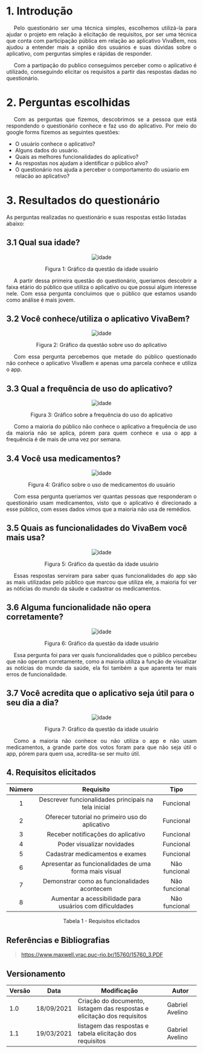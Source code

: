 # 1. Introdução 

<p style="text-indent: 20px; text-align: justify">
Pelo questionário ser uma técnica simples, escolhemos utilizá-la para ajudar o projeto em relação à elicitação de requisitos, por ser uma técnica que conta com participação pública em relação ao aplicativo VivaBem, nos ajudou a entender mais a opnião dos usuários e suas dúvidas sobre o aplicativo, com perguntas simples e rápidas de responder.
</p>



<p style="text-indent: 20px; text-align: justify">
Com a partipação do publico conseguimos perceber como o aplicativo é utilizado, conseguindo elicitar os requisitos a partir das respostas dadas no questionário.
</p>


# 2. Perguntas escolhidas

<p style="text-indent: 20px; text-align: justify">
Com as perguntas que fizemos, descobrimos se a pessoa que está respondendo o questionário conhece e faz uso do aplicativo. Por meio do <a>google forms</a> fizemos as seguintes questões:
</p>

- O usuário conhece o aplicativo?
- Alguns dados do usuário.
- Quais as melhores funcionalidades do aplicativo?
- As respostas nos ajudam a identificar o público alvo?
- O questionário nos ajuda a perceber o comportamento do usúario em relacão ao aplicativo?

# 3. Resultados do questionário
As perguntas realizadas no questionário e suas respostas estão listadas abaixo:

## 3.1 Qual sua idade?

<center>

![idade](../img/qualsuaidade.png)

<figcaption> Figura 1: Gráfico da questão da idade usuário </figcaption>

</center>

<p style="text-indent: 20px; text-align: justify">
A partir dessa primeira questão do questionário, queriamos descobrir a faixa etário do público que utiliza o aplicativo ou que possui algum interesse nele. Com essa pergunta concluimos que o público que estamos usando como análise é mais jovem.
</p>

## 3.2 Você conhece/utiliza o aplicativo VivaBem?
<center>

![idade](../img/conheceoapp.png)

<figcaption> Figura 2: Gráfico da questão sobre uso do aplicativo </figcaption>

</center>

<p style="text-indent: 20px; text-align: justify">
Com essa pergunta percebemos que metade do público questionado não conhece o aplicativo VivaBem e apenas uma parcela conhece e utiliza o app.
</p>

## 3.3 Qual a frequência de uso do aplicativo?
<center>

![idade](../img/frequencia.png)

<figcaption> Figura 3: Gráfico sobre a frequência do uso do aplicativo </figcaption>

</center>

<p style="text-indent: 20px; text-align: justify">
Como a maioria do público não conhece o aplicativo a frequência de uso da maioria não se aplica, pórem para quem conhece e usa o app a frequência é de mais de uma vez por semana.
</p>

## 3.4 Você usa medicamentos?
<center>

![idade](../img/medimentos.png)

<figcaption> Figura 4: Gráfico sobre o uso de medicamentos do usuário </figcaption>

</center>
<p style="text-indent: 20px; text-align: justify">
Com essa pergunta queriamos ver quantas pessoas que responderam o questionário usam medicamentos, visto que o aplicativo é direcionado a esse público, com esses dados vimos que a maioria não usa de remédios.
</p>


## 3.5 Quais as funcionalidades do VivaBem você mais usa?
<center>

![idade](../img/funciosim.png)

<figcaption> Figura 5: Gráfico da questão da idade usuário </figcaption>

</center>

<p style="text-indent: 20px; text-align: justify">
Essas respostas serviram para saber quas funcionalidades do app são as mais utilizadas pelo público que marcou que utiliza ele, a maioria foi ver as nóticias do mundo da sáude e cadastrar os medicamentos.
</p>

## 3.6 Alguma funcionalidade não opera corretamente?
<center>

![idade](../img/funcionao.png)

<figcaption> Figura 6: Gráfico da questão da idade usuário </figcaption>

</center>

<p style="text-indent: 20px; text-align: justify">
Essa pergunta foi para ver quais funcionalidades que o público percebeu que não operam corretamente, como a maioria utiliza a função de visualizar as notícias do mundo da saúde, ela foi também a que aparenta ter mais erros de funcionalidade.
</p>

## 3.7 Você acredita que o aplicativo seja útil para o seu dia a dia?
<center>

![idade](../img/util.png)

<figcaption> Figura 7: Gráfico da questão da idade usuário </figcaption>

</center>

<p style="text-indent: 20px; text-align: justify">
Como a maioria não conhece ou não utiliza o app e não usam medicamentos, a grande parte dos votos foram para que não seja útil o app, pórem para quem usa, acredita-se ser muito útil.
</p>

## 4. Requisitos elicitados

<center>

|Número | Requisito | Tipo |
|:--:|:--:|:--:|
| 1 | Descrever funcionalidades principais na tela inicial | Funcional |
| 2 | Oferecer tutorial no primeiro uso do aplicativo | Funcional |
| 3 | Receber notificações do aplicativo | Funcional |
| 4 | Poder visualizar novidades| Funcional |
| 5 | Cadastrar medicamentos e exames | Funcional |
| 6 | Apresentar as funcionalidades de uma forma mais visual | Não funcional |
| 7 | Demonstrar como as funcionalidades acontecem | Não funcional |
| 8 | Aumentar a acessibilidade para usuários com dificuldades | Não funcional|

<figcaption>Tabela 1 - Requisitos elicitados</figcaption>

</center>

## Referências e Bibliografias

>https://www.maxwell.vrac.puc-rio.br/15760/15760_3.PDF

## Versionamento
| Versão | Data | Modificação | Autor |
|--|--|--|--|
| 1.0 | 18/09/2021 | Criação do documento, listagem das respostas e elicitação dos requisitos | Gabriel Avelino |
| 1.1 | 19/03/2021 | listagem das respostas e  tabela elicitação dos requisitos | Gabriel Avelino |
